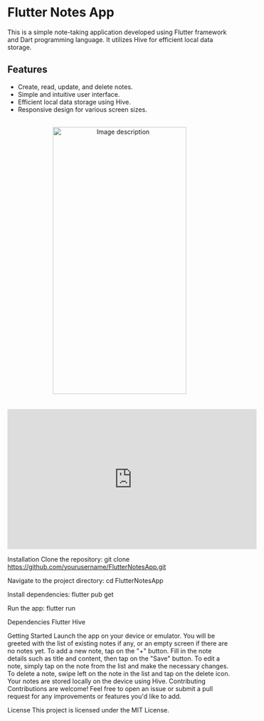 # Flutter Notes App

This is a simple note-taking application developed using Flutter framework and Dart programming language. It utilizes Hive for efficient local data storage.


## Features

- Create, read, update, and delete notes.
- Simple and intuitive user interface.
- Efficient local data storage using Hive.
- Responsive design for various screen sizes.
<br>
<div align="center">
  <img src="https://github.com/user-attachments/assets/07c77f17-6f0e-4086-90fb-a768915e4e9a" width="300" height="600" alt="Image description">
</div>
<br>
<br>
<iframe width="560" height="315" src="https://www.youtube.com/embed/[watch?v=S_ZlaERjfag](https://www.youtube.com/watch?v=S_ZlaERjfag)" title="Note App" frameborder="0" allow="accelerometer; autoplay; clipboard-write; encrypted-media; gyroscope; picture-in-picture; web-share" allowfullscreen></iframe>
<br>

Installation
Clone the repository:
git clone https://github.com/yourusername/FlutterNotesApp.git

Navigate to the project directory:
cd FlutterNotesApp

Install dependencies:
flutter pub get

Run the app:
flutter run

Dependencies
Flutter
Hive

Getting Started
Launch the app on your device or emulator.
You will be greeted with the list of existing notes if any, or an empty screen if there are no notes yet.
To add a new note, tap on the "+" button.
Fill in the note details such as title and content, then tap on the "Save" button.
To edit a note, simply tap on the note from the list and make the necessary changes.
To delete a note, swipe left on the note in the list and tap on the delete icon.
Your notes are stored locally on the device using Hive.
Contributing
Contributions are welcome! Feel free to open an issue or submit a pull request for any improvements or features you'd like to add.

License
This project is licensed under the MIT License.


